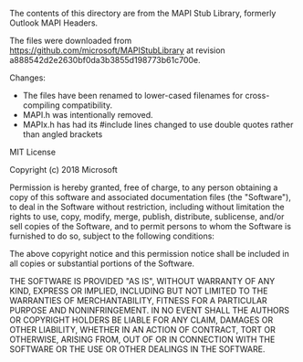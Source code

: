 The contents of this directory are from the MAPI Stub Library, formerly
Outlook MAPI Headers.

The files were downloaded from https://github.com/microsoft/MAPIStubLibrary
at revision a888542d2e2630bf0da3b3855d198773b61c700e.

Changes:

- The files have been renamed to lower-cased filenames for cross-compiling
compatibility.
- MAPI.h was intentionally removed.
- MAPIx.h has had its #include lines changed to use double quotes rather than
  angled brackets


MIT License

Copyright (c) 2018 Microsoft

Permission is hereby granted, free of charge, to any person obtaining a copy of
this software and associated documentation files (the "Software"), to deal in
the Software without restriction, including without limitation the rights to
use, copy, modify, merge, publish, distribute, sublicense, and/or sell copies of
the Software, and to permit persons to whom the Software is furnished to do so,
subject to the following conditions:

The above copyright notice and this permission notice shall be included in all
copies or substantial portions of the Software.

THE SOFTWARE IS PROVIDED "AS IS", WITHOUT WARRANTY OF ANY KIND, EXPRESS OR
IMPLIED, INCLUDING BUT NOT LIMITED TO THE WARRANTIES OF MERCHANTABILITY, FITNESS
FOR A PARTICULAR PURPOSE AND NONINFRINGEMENT. IN NO EVENT SHALL THE AUTHORS OR
COPYRIGHT HOLDERS BE LIABLE FOR ANY CLAIM, DAMAGES OR OTHER LIABILITY, WHETHER
IN AN ACTION OF CONTRACT, TORT OR OTHERWISE, ARISING FROM, OUT OF OR IN
CONNECTION WITH THE SOFTWARE OR THE USE OR OTHER DEALINGS IN THE SOFTWARE.
